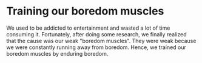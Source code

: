 # Training our boredom muscles  

We used to be addicted to entertainment and wasted a lot of time consuming it. Fortunately, after doing some research, we finally realized that the cause was our weak "boredom muscles". They were weak because we were constantly running away from boredom. Hence, we trained our boredom muscles by enduring boredom.   
